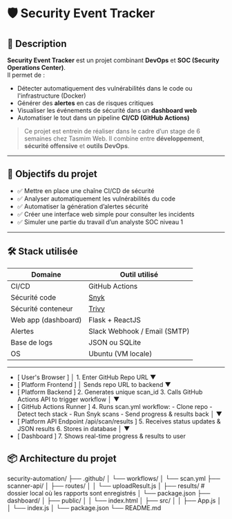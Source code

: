 # 🛡️ Security Event Tracker

## 📌 Description

**Security Event Tracker** est un projet combinant **DevOps** et **SOC (Security Operations Center)**.  
Il permet de :
- Détecter automatiquement des vulnérabilités dans le code ou l'infrastructure (Docker)
- Générer des **alertes** en cas de risques critiques
- Visualiser les événements de sécurité dans un **dashboard web**
- Automatiser le tout dans un pipeline **CI/CD (GitHub Actions)**

> Ce projet est entrein de réaliser dans le cadre d’un stage de 6 semaines chez Tasmim Web. Il combine entre **développement**, **sécurité offensive** et **outils DevOps**.

---

## 🎯 Objectifs du projet

- ✅ Mettre en place une chaîne CI/CD de sécurité
- ✅ Analyser automatiquement les vulnérabilités du code
- ✅ Automatiser la génération d’alertes sécurité
- ✅ Créer une interface web simple pour consulter les incidents
- ✅ Simuler une partie du travail d’un analyste SOC niveau 1

---

## 🛠️ Stack utilisée

| Domaine             | Outil utilisé                                  |
|----------------     |------------------------------------------------|
| CI/CD               | GitHub Actions                                 |
| Sécurité code       | [Snyk](https://snyk.io/)     |
| Sécurité conteneur  | [Trivy](https://github.com/aquasecurity/trivy) |
| Web app (dashboard) | Flask + ReactJS                               |
| Alertes             | Slack Webhook / Email (SMTP)                   |
| Base de logs        | JSON ou SQLite                                 |
| OS                  | Ubuntu (VM locale)                             |

---

- [ User's Browser ]
        │ 1. Enter GitHub Repo URL
        ▼
- [ Platform Frontend ]
        │ Sends repo URL to backend
        ▼
- [ Platform Backend ]
   2. Generates unique scan_id
   3. Calls GitHub Actions API to trigger workflow
        │
        ▼
- [ GitHub Actions Runner ]
    4. Runs scan.yml workflow:
      - Clone repo
      - Detect tech stack
      - Run Snyk scans
      - Send progress & results back
        │
        ▼
- [ Platform API Endpoint /api/scan/results ]
   5. Receives status updates & JSON results
   6. Stores in database
        │
        ▼
- [ Dashboard ]
   7. Shows real-time progress & results to user

## 📦 Architecture du projet

security-automation/
├── .github/
│   └── workflows/
│       └── scan.yml
├── scanner-api/
│   ├── routes/
│   │   └── uploadResult.js
│   ├── results/            # dossier local où les rapports sont enregistrés
│   └── package.json
├── dashboard/
│   ├── public/
│   │   └── index.html
│   ├── src/
│   │   ├── App.js
│   │   └── index.js
│   └── package.json
└── README.md
